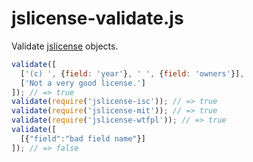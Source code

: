 jslicense-validate.js
=====================

Validate [jslicense][jslicense] objects.

<!--js var validate = require('./'); -->

```js
validate([
  ['(c) ', {field: 'year'}, ' ', {field: 'owners'}],
  ['Not a very good license.']
]); // => true
validate(require('jslicense-isc')); // => true
validate(require('jslicense-mit')); // => true
validate(require('jslicense-wtfpl')); // => true
validate([
  [{"field":"bad field name"}]
]); // => false
```

[jslicense]: http://jslicense.org
